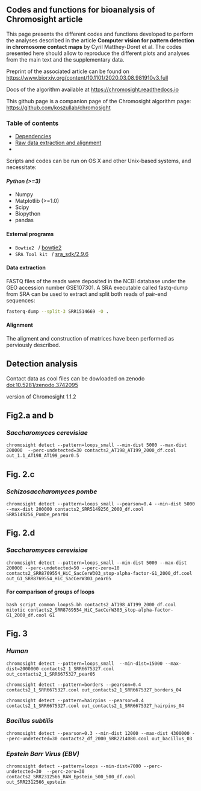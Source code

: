 ## Codes and functions for bioanalysis of Chromosight article ##

This page presents the different codes and functions developed to perform the analyses described in the article **Computer vision for pattern detection in chromosome contact maps** by Cyril Matthey-Doret et al. The codes presented here should allow to reproduce the different plots and analyses from the main text and the supplementary data. 

Preprint of the associated article can be found on https://www.biorxiv.org/content/10.1101/2020.03.08.981910v3.full

Docs of the algorithm available at https://chromosight.readthedocs.io

This github page is a companion page of the Chromosight algorithm page:
https://github.com/koszullab/chromosight

### Table of contents

* [Dependencies](https://github.com/koszullab/chromosight_analyses_scripts/blob/master/README.md#dependencies)
* [Raw data extraction and alignment](https://github.com/koszullab/chromosight_analyses_scripts/blob/master/README.md#raw-data-extraction-and-alignment)
*

Scripts and codes can be run on OS X and other Unix-based systems, and necessitate:
#### *Python (>=3)*
* Numpy
* Matplotlib (>=1.0)
* Scipy
* Biopython
* pandas

#### External programs

* `Bowtie2 ` / [bowtie2](http://bowtie-bio.sourceforge.net/bowtie2/index.shtml)
* `SRA Tool kit ` / [sra_sdk/2.9.6](https://www.ncbi.nlm.nih.gov/books/NBK158900/)


#### Data extraction

FASTQ files of the reads were deposited in the NCBI database under the GEO accession number GSE107301. A SRA executable called fastq-dump from SRA can be used to extract and split both reads of pair-end sequences: 
```bash
fasterq-dump --split-3 SRR1514669 -O .
```

#### Alignment 

The aligment and construction of matrices have been performed as perviously described. 


## Detection analysis
 
Contact data as cool files can be dowloaded on zenodo [doi:10.5281/zenodo.3742095](https://zenodo.org/record/3742095)

version of Chromosight 1.1.2

## Fig2.a and b
### *Saccharomyces cerevisiae*

```chromosight detect --pattern=loops_small --min-dist 5000 --max-dist 200000  --perc-undetected=30 contacts2_AT198_AT199_2000_df.cool  out_1.1_AT198_AT199_pear0.5```

## Fig. 2.c
###  *Schizosaccharomyces pombe*
```chromosight detect --pattern=loops_small --pearson=0.4 --min-dist 5000 --max-dist 200000 contacts2_SRR5149256_2000_df.cool SRR5149256_Pombe_pear04```

## Fig. 2.d
### *Saccharomyces cerevisiae*
```chromosight detect --pattern=loops_small --min-dist 5000 --max-dist 200000 --perc-undetected=50 --perc-zero=10 contacts2_SRR8769554_HiC_SacCerW303_stop-alpha-factor-G1_2000_df.cool out_G1_SRR8769554_HiC_SacCerW303_pear05```

#### For comparison of groups of loops

```bash script_common_loops5.bh contacts2_AT198_AT199_2000_df.cool mitotic contacts2_SRR8769554_HiC_SacCerW303_stop-alpha-factor-G1_2000_df.cool G1```

## Fig. 3

### *Human*

```chromosight detect --pattern=loops_small  --min-dist=15000 --max-dist=2000000 contacts2_1_SRR6675327.cool out_contacts2_1_SRR6675327_pear05```

```chromosight detect --pattern=borders --pearson=0.4   contacts2_1_SRR6675327.cool out_contacts2_1_SRR6675327_borders_04```

```chromosight detect --pattern=hairpins --pearson=0.4  contacts2_1_SRR6675327.cool out_contacts2_1_SRR6675327_hairpins_04```


### *Bacillus subtilis*

```chromosight detect --pearson=0.3 --min-dist 12000 --max-dist 4300000 --perc-undetected=30 contacts2_df_2000_SRR2214080.cool out_bacillus_03```

### *Epstein Barr Virus (EBV)*

```chromosight detect --pattern=loops --min-dist=7000 --perc-undetected=30  --perc-zero=30 contacts2_SRR2312566_RAW_Epstein_500_500_df.cool  out_SRR2312566_epstein```

